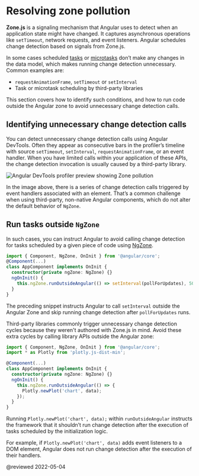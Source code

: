 # Resolving zone pollution

**Zone.js** is a signaling mechanism that Angular uses to detect when an application state might have changed. It captures asynchronous operations like `setTimeout`, network requests, and event listeners. Angular schedules change detection based on signals from Zone.js.

In some cases scheduled [tasks](https://developer.mozilla.org/en-US/docs/Web/API/HTML_DOM_API/Microtask_guide#tasks) or [microtasks](https://developer.mozilla.org/en-US/docs/Web/API/HTML_DOM_API/Microtask_guide#microtasks) don’t make any changes in the data model, which makes running change detection unnecessary. Common examples are:

* `requestAnimationFrame`, `setTimeout` or `setInterval`
* Task or microtask scheduling by third-party libraries

This section covers how to identify such conditions, and how to run code outside the Angular zone to avoid unnecessary change detection calls.

## Identifying unnecessary change detection calls

You can detect unnecessary change detection calls using Angular DevTools. Often they appear as consecutive bars in the profiler’s timeline with source `setTimeout`, `setInterval`, `requestAnimationFrame`, or an event handler. When you have limited calls within your application of these APIs, the change detection invocation is usually caused by a third-party library.

<div class="lightbox">
  <img alt="Angular DevTools profiler preview showing Zone pollution" src="generated/images/guide/change-detection/zone-pollution.png">

</div>

In the image above, there is a series of change detection calls triggered by event handlers associated with an element. That’s a common challenge when using third-party, non-native Angular components, which do not alter the default behavior of `NgZone`.

## Run tasks outside `NgZone`

In such cases, you can instruct Angular to avoid calling change detection for tasks scheduled by a given piece of code using [NgZone](/guide/zone).

```ts
import { Component, NgZone, OnInit } from '@angular/core';
@Component(...)
class AppComponent implements OnInit {
  constructor(private ngZone: NgZone) {}
  ngOnInit() {
    this.ngZone.runOutsideAngular(() => setInterval(pollForUpdates), 500);
  }
}
```

The preceding snippet instructs Angular to call `setInterval` outside the Angular Zone and skip running change detection after `pollForUpdates` runs.

Third-party libraries commonly trigger unnecessary change detection cycles because they weren't authored with Zone.js in mind. Avoid these extra cycles by calling library APIs outside the Angular zone:

```ts
import { Component, NgZone, OnInit } from '@angular/core';
import * as Plotly from 'plotly.js-dist-min';

@Component(...)
class AppComponent implements OnInit {
  constructor(private ngZone: NgZone) {}
  ngOnInit() {
    this.ngZone.runOutsideAngular(() => {
      Plotly.newPlot('chart', data);
    });
  }
}
```

Running `Plotly.newPlot('chart', data);` within `runOutsideAngular` instructs the framework that it shouldn’t run change detection after the execution of tasks scheduled by the initialization logic.

For example, if `Plotly.newPlot('chart', data)` adds event listeners to a DOM element, Angular does not run change detection after the execution of their handlers.

@reviewed 2022-05-04
